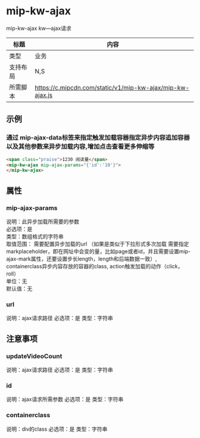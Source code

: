 # mip-kw-ajax

mip-kw-ajax kw—ajax请求

标题|内容
----|----
类型|业务
支持布局|N,S|
所需脚本|https://c.mipcdn.com/static/v1/mip-kw-ajax/mip-kw-ajax.js

## 示例

### 通过 mip-ajax-data标签来指定触发加载容器指定异步内容追加容器以及其他参数来异步加载内容,增加点击查看更多伸缩等
```html
<span class="praise">1230 阅读量</span>
<mip-kw-ajax mip-ajax-params="{'id':'10'}">
</mip-kw-ajax>
```

## 属性

### mip-ajax-params

说明：此异步加载所需要的参数   
必选项：是   
类型：数组格式的字符串   
取值范围：   需要配置异步加载的url （如果是类似于下拉形式多次加载 需要指定markplaceholder，即在网址中会变的量，比如page或者id，并且需要设置mip-ajax-mark属性，还要设置步长length，length和后端数据一致）,   containerclass异步内容存放的容器的class,    action触发加载的动作（click，roll）   
单位：无   
默认值：无 

### url

说明：ajax请求路径
必选项：是
类型：字符串
## 注意事项

### updateVideoCount

说明：ajax请求路径
必选项：是
类型：字符串


### id

说明：ajax请求所需参数
必选项：是
类型：字符串


### containerclass

说明：div的class
必选项：是
类型：字符串

